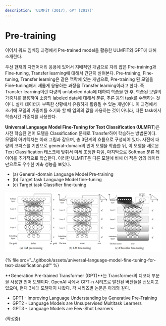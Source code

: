 ```yaml
---
description: 'ULMFiT (2017), GPT (2017)'
---
```


# Pre-training

 이어서 워드 임베딩 과정에서 Pre-trained model을 활용한 ULMFiT와 GPT에 대해 소개한다. 

 우선 현재의 자연어처리 응용에 있어서 지배적인 개념으로 자리 잡은 Pre-training과 Fine-tuning, Transfer learning에 대해서 간단히 살펴본다. Pre-training, Fine-tuning, Transfer learning은 같은 맥락에 있는 개념으로, Pre-training 된 모델을 Fine-tuning해서 새롭게 응용하는 과정을 Transfer learning이라고 한다. 즉 Transfer learning이란 다량의 unlabeled data에 대하여 학습을 한 후, 학습된 모델의 가중치를 활용하여 소량의 labeled data에 대해서 분류, 추론 등의 task를 수행하는 것이다. 실제 데이터가 부족한 상황에서 유용하게 활용될 수 있는 개념이다. 이 과정에서 초기에 모델의 가중치를 초기화 할 때 임의의 값을 사용하는 것이 아니라, 다른 task에서 학습시킨 가중치를 사용한다.

 **Universal Language Model Fine-Tuning for Text Classification \(ULMFiT**\)은 사전 학습된 언어 모델을 Classification 문제로 Transfer하여 학습하는 방법론이다. 모델의 아키텍처는 아래 그림과 같으며, 총 3단계의 흐름으로 구성되어 있다. 사전에 대량의 코퍼스를 기반으로 general-domain의 언어 모델을 학습한 뒤, 이 모델을 새로운 Text Classification 태스크에 맞춰서 미세 조정한 다음, 마지막으로 Softmax 분류 레이어를 추가적으로 학습한다. 이러한 ULMFiT은 다른 모델에 비해 더 적은 양의 데이터만으로도 우수한 예측 성능을 보였다. 

* \(a\) General-domain Language Model Pre-training
* \(b\) Target task Language Model fine-tuning
* \(c\) Target task Classifier fine-tuning

![Source: Universal Language Model Fine-tuning for Text Classification \(2017\)](../.gitbook/assets/ulmfit-architecture.png)

{% file src="../.gitbook/assets/universal-language-model-fine-tuning-for-text-classification.pdf" %}

 **Generation Pre-trained Transformer \(GPT\)**는 Transformer의 디코더 부분을 사용한 언어 모델이다. OpenAI 사에서 GPT-n 시리즈로 발전된 버전들을 선보이고 있으며, 현재 3세대 모델까지 나왔다. 각 시리즈별 논문은 아래와 같다. 

* GPT1 - Improving Language Understanding by Generative Pre-Training
* GPT2 - Language Models are Unsupervised Multitask Learners
* GPT3 - Language Models are Few-Shot Learners



\(작성중\)

